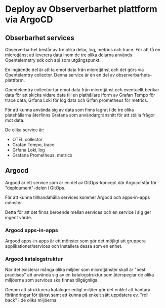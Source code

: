 
# Deploy av Observerbarhet plattform via ArgoCD

## Obserbarhet services

Observerbarhet består av tre olika delar, log, metrics och trace. För att få en microtjänst att leverera data inom de tre olika delarna används Opentelemetry sdk och api som utgångspunkt.

En ingående del är att ta emot data från microtjänst och det görs via Opentelemtry collector. Denna service är en en del av observerbarhets-plattform.

Opentelemtry collector tar emot data från microtjänst och eventuellt berikar data för att skicka vidare data till en plathållare iform av Grafan Tempo för trace data, Grfana Loki för log data och Grfan prometheus för metrics.

För att kunna använda sig av data som finns lagrat i de tre olika platshållarna återfinns Grafana som användargränsnitt för att ställa frågor mot data.

De olika service är:

- OTEL collector
- Grafan Tempo, trace
- Grfana Loki, log
- Grafana Prometheus, metrics

## Argocd

Argocd är ett service som är en del av GitOps-koncept där Argocd står för "deploument"-delen i GitOps.

För att kunna tillhandahålla services kommer Argocd och apps-in-apps mönster.

Detta för att det finns beroende mellan services och en service i sig ger ingent värde.

### Argocd apps-in-apps

Argocd apps-in-apps är ett mönster som gör det möjligt att gruppera applikationer/services och installera dessa som en enhet.

### Argocd katalogstruktur

När det existerar många olika miljöer som microtjänster skall är "best practises" att använda sig av en katalogstruktur som återspeglar de olika miljöerna som services ska finnas tillgägnliga.

Genom att strukturera kataloger enligt miljöer gör det enklet att hantara förändringar för tjänst samt att kunna på enkelt sätt uppdatera ev. "roll back" i de olika miljöerna.